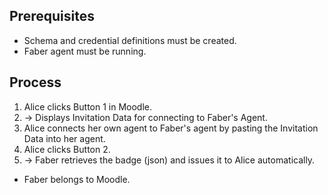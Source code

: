 ## Prerequisites
- Schema and credential definitions must be created.
- Faber agent must be running.

## Process
1. Alice clicks Button 1 in Moodle.
2. -> Displays Invitation Data for connecting to Faber's Agent.
3. Alice connects her own agent to Faber's agent by pasting the Invitation Data into her agent.
4. Alice clicks Button 2.
5. -> Faber retrieves the badge (json) and issues it to Alice automatically.

- Faber belongs to Moodle.
